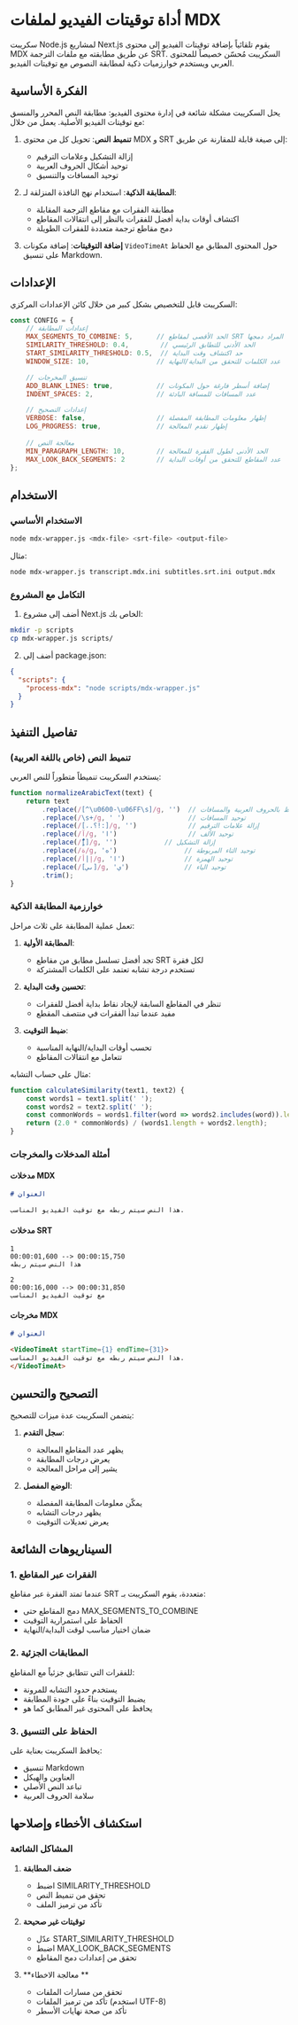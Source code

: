 # أداة توقيتات الفيديو لملفات MDX

سكريبت Node.js لمشاريع Next.js يقوم تلقائياً بإضافة توقيتات الفيديو إلى محتوى MDX عن طريق مطابقته مع ملفات الترجمة SRT. السكريبت مُحسّن خصيصاً للمحتوى العربي ويستخدم خوارزميات ذكية لمطابقة النصوص مع توقيتات الفيديو.


## الفكرة الأساسية

يحل السكريبت مشكلة شائعة في إدارة محتوى الفيديو: مطابقة النص المحرر والمنسق مع توقيتات الفيديو الأصلية. يعمل من خلال:

1. **تنميط النص**: تحويل كل من محتوى MDX و SRT إلى صيغة قابلة للمقارنة عن طريق:
   - إزالة التشكيل وعلامات الترقيم
   - توحيد أشكال الحروف العربية
   - توحيد المسافات والتنسيق

2. **المطابقة الذكية**: استخدام نهج النافذة المنزلقة لـ:
   - مطابقة الفقرات مع مقاطع الترجمة المقابلة
   - اكتشاف أوقات بداية أفضل للفقرات بالنظر إلى انتقالات المقاطع
   - دمج مقاطع ترجمة متعددة للفقرات الطويلة

3. **إضافة التوقيتات**: إضافة مكونات `VideoTimeAt` حول المحتوى المطابق مع الحفاظ على تنسيق Markdown.

## الإعدادات

السكريبت قابل للتخصيص بشكل كبير من خلال كائن الإعدادات المركزي:

```javascript
const CONFIG = {
    // إعدادات المطابقة
    MAX_SEGMENTS_TO_COMBINE: 5,      // الحد الأقصى لمقاطع SRT المراد دمجها
    SIMILARITY_THRESHOLD: 0.4,        // الحد الأدنى للتطابق الرئيسي
    START_SIMILARITY_THRESHOLD: 0.5,  // حد اكتشاف وقت البداية
    WINDOW_SIZE: 10,                 // عدد الكلمات للتحقق من البداية/النهاية

    // تنسيق المخرجات
    ADD_BLANK_LINES: true,           // إضافة أسطر فارغة حول المكونات
    INDENT_SPACES: 2,                // عدد المسافات للمسافة البادئة

    // إعدادات التصحيح
    VERBOSE: false,                  // إظهار معلومات المطابقة المفصلة
    LOG_PROGRESS: true,              // إظهار تقدم المعالجة
    
    // معالجة النص
    MIN_PARAGRAPH_LENGTH: 10,        // الحد الأدنى لطول الفقرة للمعالجة
    MAX_LOOK_BACK_SEGMENTS: 2        // عدد المقاطع للتحقق من أوقات البداية
};
```

## الاستخدام

### الاستخدام الأساسي

```bash
node mdx-wrapper.js <mdx-file> <srt-file> <output-file>
```

مثال:
```bash
node mdx-wrapper.js transcript.mdx.ini subtitles.srt.ini output.mdx
```

### التكامل مع المشروع

1. أضف إلى مشروع Next.js الخاص بك:
```bash
mkdir -p scripts
cp mdx-wrapper.js scripts/
```

2. أضف إلى package.json:
```json
{
  "scripts": {
    "process-mdx": "node scripts/mdx-wrapper.js"
  }
}
```

## تفاصيل التنفيذ

### تنميط النص (خاص باللغة العربية)

يستخدم السكريبت تنميطاً متطوراً للنص العربي:
```javascript
function normalizeArabicText(text) {
    return text
        .replace(/[^\u0600-\u06FF\s]/g, '')  // الاحتفاظ بالحروف العربية والمسافات
        .replace(/\s+/g, ' ')                // توحيد المسافات
        .replace(/[،.؟!:]/g, '')             // إزالة علامات الترقيم
        .replace(/آ/g, 'ا')                  // توحيد الألف
        .replace(/[ًٌٍَُِّْ]/g, '')            // إزالة التشكيل
        .replace(/ة/g, 'ه')                 // توحيد التاء المربوطة
        .replace(/إ|أ/g, 'ا')               // توحيد الهمزة
        .replace(/[ىي]/g, 'ي')              // توحيد الياء
        .trim();
}
```

### خوارزمية المطابقة الذكية

تعمل عملية المطابقة على ثلاث مراحل:

1. **المطابقة الأولية**: 
   - تجد أفضل تسلسل مطابق من مقاطع SRT لكل فقرة
   - تستخدم درجة تشابه تعتمد على الكلمات المشتركة

2. **تحسين وقت البداية**:
   - تنظر في المقاطع السابقة لإيجاد نقاط بداية أفضل للفقرات
   - مفيد عندما تبدأ الفقرات في منتصف المقطع

3. **ضبط التوقيت**:
   - تحسب أوقات البداية/النهاية المناسبة
   - تتعامل مع انتقالات المقاطع

مثال على حساب التشابه:
```javascript
function calculateSimilarity(text1, text2) {
    const words1 = text1.split(' ');
    const words2 = text2.split(' ');
    const commonWords = words1.filter(word => words2.includes(word)).length;
    return (2.0 * commonWords) / (words1.length + words2.length);
}
```

### أمثلة المدخلات والمخرجات

#### مدخلات MDX
```markdown
# العنوان

هذا النص سيتم ربطه مع توقيت الفيديو المناسب.
```

#### مدخلات SRT
```
1
00:00:01,600 --> 00:00:15,750
هذا النص سيتم ربطه

2
00:00:16,000 --> 00:00:31,850
مع توقيت الفيديو المناسب
```

#### مخرجات MDX
```markdown
# العنوان

<VideoTimeAt startTime={1} endTime={31}>
هذا النص سيتم ربطه مع توقيت الفيديو المناسب.
</VideoTimeAt>
```

## التصحيح والتحسين

يتضمن السكريبت عدة ميزات للتصحيح:

1. **سجل التقدم**:
   - يظهر عدد المقاطع المعالجة
   - يعرض درجات المطابقة
   - يشير إلى مراحل المعالجة

2. **الوضع المفصل**:
   - يمكّن معلومات المطابقة المفصلة
   - يظهر درجات التشابه
   - يعرض تعديلات التوقيت

## السيناريوهات الشائعة

### 1. الفقرات عبر المقاطع
عندما تمتد الفقرة عبر مقاطع SRT متعددة، يقوم السكريبت بـ:
- دمج المقاطع حتى MAX_SEGMENTS_TO_COMBINE
- الحفاظ على استمرارية التوقيت
- ضمان اختيار مناسب لوقت البداية/النهاية

### 2. المطابقات الجزئية
للفقرات التي تتطابق جزئياً مع المقاطع:
- يستخدم حدود التشابه للمرونة
- يضبط التوقيت بناءً على جودة المطابقة
- يحافظ على المحتوى غير المطابق كما هو

### 3. الحفاظ على التنسيق
يحافظ السكريبت بعناية على:
- تنسيق Markdown
- العناوين والهيكل
- تباعد النص الأصلي
- سلامة الحروف العربية

## استكشاف الأخطاء وإصلاحها

### المشاكل الشائعة

1. **ضعف المطابقة**
   - اضبط SIMILARITY_THRESHOLD
   - تحقق من تنميط النص
   - تأكد من ترميز الملف

2. **توقيتات غير صحيحة**
   - عدّل START_SIMILARITY_THRESHOLD
   - اضبط MAX_LOOK_BACK_SEGMENTS
   - تحقق من إعدادات دمج المقاطع

3. **معالجة الاخطاء **
   - تحقق من مسارات الملفات
   - تأكد من ترميز الملفات (استخدم UTF-8)
   - تأكد من صحة نهايات الأسطر
